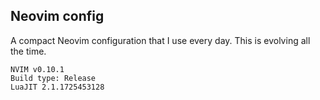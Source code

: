 ## Neovim config

A compact Neovim configuration that I use every day. This is evolving all the
time.

```
NVIM v0.10.1
Build type: Release
LuaJIT 2.1.1725453128
```
